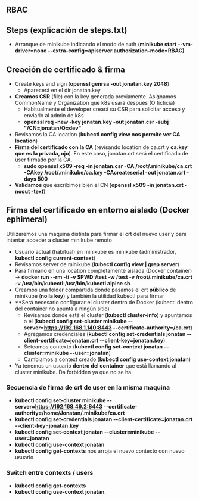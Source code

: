 ## RBAC

## Steps (explicación de steps.txt)

* Arranque de minikube indicando el modo de auth (**minikube start --vm-driver=none --extra-config=apiserver.authorization-mode=RBAC)**

## Creación de certificado & firma

* Create keys and sign (**openssl genrsa -out jonatan.key 2048**)
    * Aparecerá en el dir jonatan.key
* **Creamos CSR** (file) con la key generada previamente. Asignamos CommonName y Organization que k8s usará después (O ficticia)
    * Habitualmente el developer creará su CSR para solicitar acceso y enviarlo al admin de k8s
    * **openssl req -new -key jonatan.key -out jonatan.csr -subj "/CN=jonatan/O=dev"**
* Revisamos la CA location (**kubectl config view nos permite ver CA location**)
* **Firma del certificado con la CA** (revisando location de ca.crt y **ca.key que es la privada, ojo**). En este caso, jonatan.crt será el certificado de user firmado por la CA.
    * **sudo openssl x509 -req -in jonatan.csr -CA /root/.minikube/ca.crt -CAkey /root/.minikube/ca.key -CAcreateserial -out jonatan.crt -days 500**
* **Validamos** que escribimos bien el CN (**openssl x509 -in jonatan.crt -noout -text**)


## Firma del certificado en entorno aislado (Docker ephimeral)

Utilizaremos una maquina distinta para firmar el crt del nuevo user y para intentar acceder a cluster minikube remoto
* Usuario actual (habitual) en minikube es minikube (administrador, **kubectl config current-context**)
* Revisamos server de minikube (**kubectl config view | grep server**)
* Para firmarlo en una location completamente aislada (Docker container) -> **docker run --rm -ti -v $PWD:/test -w /test -v /root/.minikube/ca.crt -v /usr/bin/kubectl:/usr/bin/kubectl alpine sh**
* Creamos una folder compartida donde pasamos el crt **público** de minikube (**no la key**) y también la utilidad kubectl para firmar
* **Será necesario configurar el cluster dentro de Docker (kubectl dentro del container no apunta a ningún sitio)
    *  Revisamos donde está el cluster (**kubectl cluster-info**) y apuntamos a él (**kubectl config set-cluster minikube --server=https://192.168.1.140:8443 --certificate-authority=/ca.crt**)
    * Agregamos credenciales (**kubectl config set-credentials jonatan --client-certificate=jonatan.crt --client-key=jonatan.key**).
    * Seteamos contexto (**kubectl config set-context jonatan --cluster=minikube --user=jonatan**)
    * Cambiamos a context creado (**kubectl config use-context jonatan**)
* Ya tenemos un usuario **dentro del container** que está llamando al cluster minikube. Da forbidden ya que no se ha

### Secuencia de firma de crt de user en la misma maquina

* **kubectl config set-cluster minikube --server=https://192.168.49.2:8443 --certificate-authority=/home/Jonatan/.minikube/ca.crt**
* **kubectl config set-credentials jonatan --client-certificate=jonatan.crt --client-key=jonatan.key**
* **kubectl config set-context jonatan --cluster=minikube --user=jonatan**
* **kubectl config use-context jonatan**
* **kubectl config get-contexts** nos arroja el nuevo contexto con nuevo usuario


### Switch entre contexts / users

* **kubectl config get-contexts**
* **kubectl config use-context jonatan**. 



